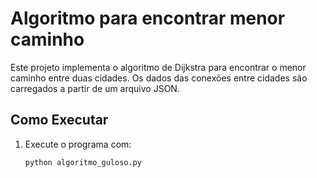 # Algoritmo para encontrar menor caminho 

Este projeto implementa o algoritmo de Dijkstra para encontrar o menor caminho entre duas cidades. Os dados das conexões entre cidades são carregados a partir de um arquivo JSON.  

## Como Executar  

1. Execute o programa com:  

   ```sh
   python algoritmo_guloso.py
   ```
